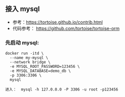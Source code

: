 ## 接入 mysql 
* 参考：https://tortoise.github.io/contrib.html
* 代码参考： https://github.com/tortoise/tortoise-orm

### 先启动 mysql: 
```
docker run -itd \
  --name my-mysql \
  --network bridge \
  -e MYSQL_ROOT_PASSWORD=123456 \
  -e MYSQL_DATABASE=demo_db \
  -p 3306:3306 \
  mysql
```

```
进入：  mysql -h 127.0.0.0 -P 3306 -u root -p123456
```
